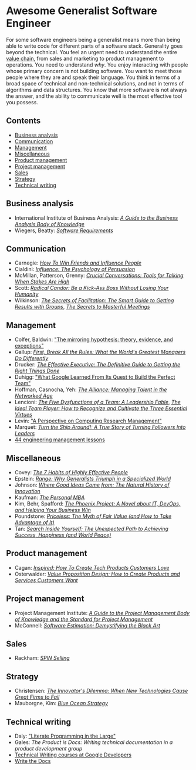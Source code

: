 # Awesome Generalist Software Engineer <!-- omit in toc -->

For some software engineers being a generalist means more than being able to write code for different parts of a software stack. Generality goes beyond the technical. You feel an urgent need to understand the entire [value chain](https://en.wikipedia.org/wiki/Value_chain), from sales and marketing to product management to operations. You need to understand _why_. You enjoy interacting with people whose primary concern is not building software. You want to meet those people where they are and speak their language. You think in terms of a broad space of technical and non-technical solutions, and not in terms of algorithms and data structures. You know that more software is not always the answer, and the ability to communicate well is the most effective tool you possess.

## Contents <!-- omit in toc -->
- [Business analysis](#business-analysis)
- [Communication](#communication)
- [Management](#management)
- [Miscellaneous](#miscellaneous)
- [Product management](#product-management)
- [Project management](#project-management)
- [Sales](#sales)
- [Strategy](#strategy)
- [Technical writing](#technical-writing)

## Business analysis
- International Institute of Business Analysis: [_A Guide to the Business Analysis Body of Knowledge_](https://bookshop.org/books/a-guide-to-the-business-analysis-body-of-knowledge-r-babok-r-guide/9781927584026)
- Wiegers, Beatty: [_Software Requirements_](https://bookshop.org/books/software-requirements/9780735679665)

## Communication
- Carnegie: [_How To Win Friends and Influence People_](https://bookshop.org/books/how-to-win-friends-and-influence-people-9780671027032/9780671027032)
- Cialdini: [_Influence: The Psychology of Persuasion_](https://bookshop.org/books/influence-the-psychology-of-persuasion/9780062937650)
- McMillan, Patterson, Grenny: [_Crucial Conversations: Tools for Talking When Stakes Are High_](https://bookshop.org/books/crucial-conversations-tools-for-talking-when-stakes-are-high/9781260474183)
- Scott: [_Radical Candor: Be a Kick-Ass Boss Without Losing Your Humanity_](https://bookshop.org/books/radical-candor-be-a-kick-ass-boss-without-losing-your-humanity/9781250235374)
- Wilkinson: [_The Secrets of Facilitation: The Smart Guide to Getting Results with Groups_](https://bookshop.org/books/the-secrets-of-facilitation-the-smart-guide-to-getting-results-with-groups/9781118206133), [_The Secrets to Masterful Meetings_](https://bookshop.org/books/the-secrets-to-masterful-meetings/9780972245807)

## Management
- Colfer, Baldwin: ["The mirroring hypothesis: theory, evidence, and exceptions"](https://dash.harvard.edu/handle/1/33785675)
- Gallup: [_First, Break All the Rules: What the World's Greatest Managers Do Differently_](https://bookshop.org/books/first-break-all-the-rules-what-the-world-s-greatest-managers-do-differently/9781595621115)
- Drucker: [_The Effective Executive: The Definitive Guide to Getting the Right Things Done_](https://bookshop.org/books/the-effective-executive-the-definitive-guide-to-getting-the-right-things-done/9780060833459)
- Duhigg: ["What Google Learned From Its Quest to Build the Perfect Team"](https://www.nytimes.com/2016/02/28/magazine/what-google-learned-from-its-quest-to-build-the-perfect-team.html)
- Hoffman, Casnocha, Yeh: [_The Alliance: Managing Talent in the Networked Age_](https://bookshop.org/books/the-alliance-managing-talent-in-the-networked-age-9781483014609/9781625275776)
- Lencioni: [_The Five Dysfunctions of a Team: A Leadership Fable_](https://bookshop.org/books/the-five-dysfunctions-of-a-team-a-leadership-fable-9780787960759/9780787960759), [_The Ideal Team Player: How to Recognize and Cultivate the Three Essential Virtues_](https://bookshop.org/books/the-ideal-team-player-how-to-recognize-and-cultivate-the-three-essential-virtues/9781119209591)
- Levin: ["A Perspective on Computing Research Management"](https://www.microsoft.com/en-us/research/publication/a-perspective-on-computing-research-management/)
- Marquet: [_Turn the Ship Around!: A True Story of Turning Followers Into Leaders_](https://bookshop.org/books/turn-the-ship-around-a-true-story-of-turning-followers-into-leaders/9781591846406)
- [44 engineering management lessons](https://www.defmacro.org/2014/10/03/engman.html)

## Miscellaneous
- Covey: [_The 7 Habits of Highly Effective People_](https://bookshop.org/books/the-7-habits-of-highly-effective-people-30th-anniversary-edition-anniversary/9781982137274)
- Epstein: [_Range: Why Generalists Triumph in a Specialized World_](https://bookshop.org/books/range-why-generalists-triumph-in-a-specialized-world/9780735214484)
- Johnson: [_Where Good Ideas Come from: The Natural History of Innovation_](https://bookshop.org/books/where-good-ideas-come-from-the-natural-history-of-innovation/9781594485381)
- Kaufman: [_The Personal MBA_](https://bookshop.org/books/the-personal-mba-10th-anniversary-edition/9780525543022)
- Kim, Behr, Spafford: [_The Phoenix Project: A Novel about IT, DevOps, and Helping Your Business Win_](https://bookshop.org/books/the-phoenix-project-a-novel-about-it-devops-and-helping-your-business-win-anniversary/9781942788294)
- Poundstone: [_Priceless: The Myth of Fair Value (and How to Take Advantage of It)_](https://bookshop.org/books/priceless-the-myth-of-fair-value-and-how-to-take-advantage-of-it/9780809078813)
- Tan: [_Search Inside Yourself: The Unexpected Path to Achieving Success, Happiness (and World Peace)_](https://bookshop.org/books/search-inside-yourself-the-unexpected-path-to-achieving-success-happiness-and-world-peace/9780062116932)

## Product management
- Cagan: [_Inspired: How To Create Tech Products Customers Love_](https://bookshop.org/books/inspired-how-to-create-tech-products-customers-love/9781119387503)
- Osterwalder: [_Value Proposition Design: How to Create Products and Services Customers Want_](https://bookshop.org/books/value-proposition-design-how-to-create-products-and-services-customers-want/9781118968055)

## Project management
- Project Management Institute: [_A Guide to the Project Management Body of Knowledge and the Standard for Project Management_](https://bookshop.org/books/a-guide-to-the-project-management-body-of-knowledge-and-the-standard-for-project-management/9781628256642)
- McConnell: [_Software Estimation: Demystifying the Black Art_](https://bookshop.org/books/software-estimation-demystifying-the-black-art/9780735605350)

## Sales
- Rackham: [_SPIN Selling_](https://bookshop.org/books/spin-selling/9780070511132)

## Strategy
- Christensen: [_The Innovator's Dilemma: When New Technologies Cause Great Firms to Fail_](https://bookshop.org/books/the-innovator-s-dilemma-when-new-technologies-cause-great-firms-to-fail/9781633691780)
- Mauborgne, Kim: [_Blue Ocean Strategy_](https://bookshop.org/books/blue-ocean-strategy-expanded-edition-how-to-create-uncontested-market-space-and-make-the-competition-irrelevant-9781625274496/9781625274496)

## Technical writing
- Daly: ["Literate Programming in the Large"](https://www.youtube.com/watch?v=Av0PQDVTP4A)
- Gales: _The Product is Docs: Writing technical documentation in a product development group_
- [Technical Writing courses at Google Developers](https://developers.google.com/tech-writing/overview)
- [Write the Docs](https://www.writethedocs.org/)
